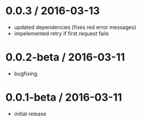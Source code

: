 0.0.3 / 2016-03-13
==================

  * updated dependencies (fixes red error messages)
  * impelemented retry if first request fails

0.0.2-beta / 2016-03-11
=======================

  * bugfixing

0.0.1-beta / 2016-03-11
=======================

  * initial release

